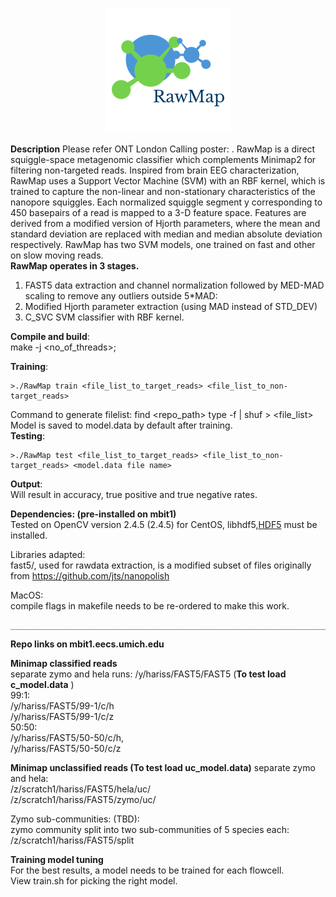<p align="center"> 
<img src="logo.png">
</p>  

**Description** 
Please refer ONT London Calling poster: <to be updated>  .
RawMap is a direct squiggle-space metagenomic classifier which complements Minimap2 for filtering non-targeted reads. Inspired from brain EEG characterization, RawMap uses a Support Vector Machine (SVM) with an RBF kernel, which is trained to capture the non-linear and non-stationary characteristics of the nanopore squiggles. Each normalized squiggle segment y corresponding to  450 basepairs of a read is mapped to a 3-D feature space. Features are derived from a modified version of Hjorth parameters, where the mean and standard deviation are replaced with median and median absolute deviation respectively. RawMap has two SVM models, one trained on fast and other on slow moving reads.  
**RawMap operates in 3 stages.**
1. FAST5 data extraction and channel normalization followed by MED-MAD scaling to remove any outliers outside 5*MAD:  
2. Modified Hjorth parameter extraction (using MAD instead of STD_DEV)  
3. C_SVC SVM classifier with RBF kernel.  

**Compile and build**:  
make -j <no_of_threads>;

**Training**:
``````
>./RawMap train <file_list_to_target_reads> <file_list_to_non-target_reads>
```````
Command to generate filelist: find <repo_path> type -f | shuf > <file_list>  
Model is saved to model.data by default after training.   
**Testing**:
```````
>./RawMap test <file_list_to_target_reads> <file_list_to_non-target_reads> <model.data file name>
```````

**Output**:  
Will result in accuracy, true positive and true negative rates.

**Dependencies: (pre-installed on mbit1)**  
Tested on OpenCV version 2.4.5 (2.4.5) for CentOS, 
libhdf5,[HDF5](https://www.hdfgroup.org/downloads/hdf5/) must be installed. 


Libraries adapted:  
fast5/, used for rawdata extraction, is a modified subset of  files originally from https://github.com/jts/nanopolish


MacOS:  
compile flags in makefile needs to be re-ordered to make this work.

```````
__________________________________________________________________________________________________________________
```````
**Repo links on mbit1.eecs.umich.edu**  

**Minimap classified reads**  
separate zymo and hela runs: /y/hariss/FAST5/FAST5 (**To test load c_model.data**  )   
99:1:  
/y/hariss/FAST5/99-1/c/h  
/y/hariss/FAST5/99-1/c/z  
50:50:  
/y/hariss/FAST5/50-50/c/h,  
/y/hariss/FAST5/50-50/c/z  


**Minimap unclassified reads (**To test load uc_model.data**)**
separate zymo and hela:   
/z/scratch1/hariss/FAST5/hela/uc/      
/z/scratch1/hariss/FAST5/zymo/uc/  

Zymo sub-communities: (TBD):  
zymo community split into two sub-communities of 5 species each: /z/scratch1/hariss/FAST5/split    

**Training model tuning**    
For the best results, a model needs to be trained for each flowcell.  
View train.sh for picking the right model.  
